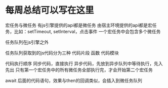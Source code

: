 # 每周总结可以写在这里

  宏任务与微任务
    有js引擎提供的api都是微任务
    由宿主环境提供的api都是宏任务，比如：setTimeout, setInterval，点击事件
    一个宏任务中会包含多个微任务

  任务队列在js引擎之外

  任务队列获取到的js代码分为三种
    代码片段
    函数
    代码模块

  代码执行顺序
    同步代码，直接执行
    异步代码，先放到异步队列中等待执行，先入先出
    只有第一个宏任务中的所有微任务全部执行完，才会开始第二个宏任务

  await 后面的代码语句，效果与then的回调类似，会插入到微任务队列

